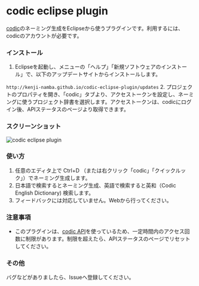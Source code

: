# codic eclipse plugin

[codic](https://codic.jp/)のネーミング生成をEclipseから使うプラグインです。利用するには、codicのアカウントが必要です。

### インストール
1. Eclipseを起動し、メニューの「ヘルプ」「新規ソフトウェアのインストール」で、以下のアップデートサイトからインストールします。

  `http://kenji-namba.github.io/codic-eclipse-plugin/updates`
2. プロジェクトのプロパティを開き、「codic」タブより、アクセストークンを設定し、ネーミングに使うプロジェクト辞書を選択します。アクセストークンは、codicにログイン後、APIステータスのページより取得できます。

### スクリーンショット
![codic eclipse plugin](https://codic.jp/img/external/eclipse_plugins.png)

### 使い方
1. 任意のエディタ上で Ctrl+D （または右クリック「codic」「クイックルック」）でネーミング生成します。
2. 日本語で検索するとネーミング生成、英語で検索すると英和（Codic English Dictionary) 検索します。
4. フィードバックには対応していません。Webから行ってください。

### 注意事項
- このプラグインは、[codic API](https://codic.jp/docs/api)を使っているため、一定時間内のアクセス回数に制限があります。制限を超えたら、APIステータスのページでリセットしてください。

### その他
バグなどがありましたら、Issueへ登録してください。
